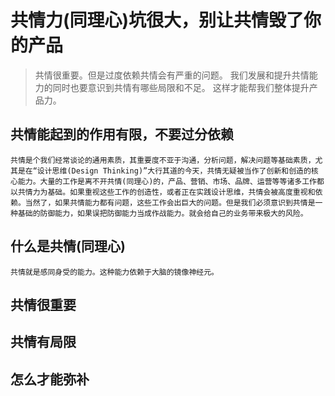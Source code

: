 # 共情力(同理心)坑很大，别让共情毁了你的产品

> 共情很重要。但是过度依赖共情会有严重的问题。
> 我们发展和提升共情能力的同时也要意识到共情有哪些局限和不足。 这样才能帮我们整体提升产品力。

## 共情能起到的作用有限，不要过分依赖
    共情是个我们经常谈论的通用素质，其重要度不亚于沟通，分析问题，解决问题等基础素质，尤其是在“设计思维(Design Thinking)”大行其道的今天，共情无疑被当作了创新和创造的核心能力。大量的工作是离不开共情(同理心)的，产品、营销、市场、品牌、运营等等诸多工作都以共情力为基础。如果重视这些工作的创造性，或者正在实践设计思维，共情会被高度重视和依赖。当然了，如果共情能力都有问题，这些工作会出巨大的问题。但是我们必须意识到共情是一种基础的防御能力，如果误把防御能力当成作战能力。就会给自己的业务带来极大的风险。

## 什么是共情(同理心)
    共情就是感同身受的能力。这种能力依赖于大脑的镜像神经元。

## 共情很重要

## 共情有局限

## 怎么才能弥补